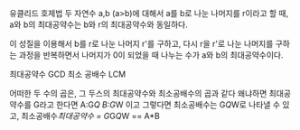유클리드 호제법
두 자연수 a,b (a>b)에 대해서 a를 b로 나눈 나머지를 r이라고 할 때,
a와 b의 최대공약수는 b와 r의 최대공약수와 동일하다.

이 성질을 이용해서 b를 r로 나눈 나머지 r'를 구하고, 다시 r을 r'로 나눈 나머지를 구하는 과정을 반복하면서 나머지가 0이 되었을 때 나누는 수가 a와 b의 최대공약수이다.

최대공약수 GCD
최소 공배수 LCM

어떠한 두 수의 곱은, 그 두스의 최대공약수와 최소공배수의 곱과 같다 
왜냐하면 최대공약수를 G라고 한다면
A:G*Q
B:G*W
이고 그렇다면 최소공배수는 G*Q*W로 나타낼 수 있고,
최소공배수*최대공약수 = G*G*Q*W == A*B

